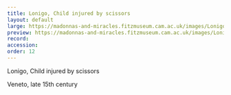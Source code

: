 ```yaml
---
title: Lonigo, Child injured by scissors
layout: default
large: https://madonnas-and-miracles.fitzmuseum.cam.ac.uk/images/Lonigoscissors.jpeg
preview: https://madonnas-and-miracles.fitzmuseum.cam.ac.uk/images/Lonigoscissors.jpeg
record:
accession:
order: 12
---
```

Lonigo, Child injured by scissors

Veneto, late 15th century
